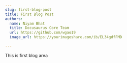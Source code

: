 ```yaml
---
slug: first-blog-post
title: First Blog Post
authors:
  name: Niyam Bhat
  title: Docusaurus Core Team
  url: https://github.com/wgao19
  image_url: https://yourimageshare.com/ib/EL34gdfFMD

---
```


This is first blog area